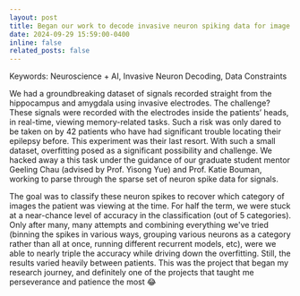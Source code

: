 ```yaml
---
layout: post
title: Began our work to decode invasive neuron spiking data for image category classification
date: 2024-09-29 15:59:00-0400
inline: false
related_posts: false
---
```


Keywords: Neuroscience + AI, Invasive Neuron Decoding, Data Constraints

We had a groundbreaking dataset of signals recorded straight from the hippocampus and amygdala using invasive electrodes. The challenge? These signals were recorded with the electrodes inside the patients’ heads, in real-time, viewing memory-related tasks. Such a risk was only dared to be taken on by 42 patients who have had significant trouble locating their epilepsy before. This experiment was their last resort. With such a small dataset, overfitting posed as a significant possibility and challenge. We hacked away a this task under the guidance of our graduate student mentor Geeling Chau (advised by Prof. Yisong Yue) and Prof. Katie Bouman, working to parse through the sparse set of neuron spike data for signals. 

The goal was to classify these neuron spikes to recover which category of images the patient was viewing at the time. For half the term, we were stuck at a near-chance level of accuracy in the classification (out of 5 categories). Only after many, many attempts and combining everything we've tried (binning the spikes in various ways, grouping various neurons as a category rather than all at once, running different recurrent models, etc), were we able to nearly triple the accuracy while driving down the overfitting. Still, the results varied heavily between patients. This was the project that began my research journey, and definitely one of the projects that taught me perseverance and patience the most 😂